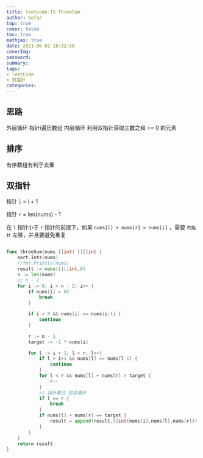 ```yaml
---
title: leetcode-15 ThreeSum
author: Sofar
top: true
cover: false
toc: true
mathjax: true
date: 2021-06-01 18:32:58
coverImg:
password:
summary:
tags:
- leetCode
- 双指针
categories:
---
```


## 思路
外层循环 指针i遍历数组
内层循环 利用双指针获取三数之和 == 0 的元素

## 排序
有序数组有利于去重

## 双指针
指针 `l` = i + 1

指针 `r` = len(nums) - 1

在 `l` 指针小于 `r` 指针的前提下，如果 `nums[l] + nums[r] > nums[i]` ，需要 `右指针` 左移，并且要避免重复


```go

func threeSum(nums []int) [][]int {
    sort.Ints(nums) 
	//fmt.Println(nums)
	result := make([][]int,0)
	n := len(nums)
    // n - 2 
	for i := 0; i < n - 2; i++ {
		if nums[i] > 0{
			break
		}

		if i > 0 && nums[i] == nums[i-1] {
			continue
		}

		r := n - 1
		target := -1 * nums[i]

		for l := i + 1; l < r; l++{
			if l > i+1 && nums[l] == nums[l-1] {
				continue
			}
			for l < r && nums[l] + nums[r] > target {
				r--
			}
            // 指针重合 结束循环
			if l == r {
				break
			}
			if nums[l] + nums[r] == target {
				result = append(result,[]int{nums[i],nums[l],nums[r]})
			}
		}
	}
	return result
}

```
